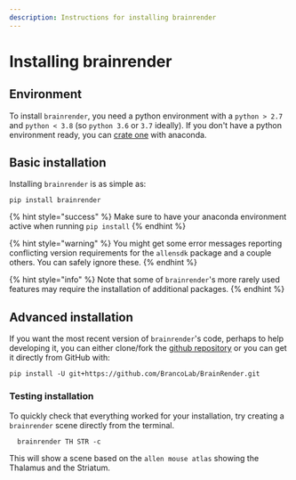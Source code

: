 ```yaml
---
description: Instructions for installing brainrender
---
```


# Installing brainrender

## Environment

To install `brainrender`, you need a python environment with a `python > 2.7` and `python < 3.8` \(so `python 3.6` or `3.7` ideally\). If you don't have a python environment ready, you can [crate one](https://docs.conda.io/projects/conda/en/latest/user-guide/tasks/manage-environments.html) with anaconda.

## Basic installation

Installing `brainrender` is as simple as:

```text
pip install brainrender
```

{% hint style="success" %}
Make sure to have your anaconda environment active when running `pip install`
{% endhint %}

{% hint style="warning" %}
You might get some error messages reporting conflicting version requirements for the `allensdk` package and a couple others. You can safely ignore these. 
{% endhint %}

{% hint style="info" %}
Note that some of `brainrender`'s more rarely used features may require the installation of additional packages. 
{% endhint %}

## Advanced installation

If you want the most recent version of `brainrender`'s code, perhaps to help developing it, you can either clone/fork the [github repository](https://github.com/BrancoLab/BrainRender) or you can get it directly from GitHub with:

```text
pip install -U git+https://github.com/BrancoLab/BrainRender.git
```

### Testing installation

To quickly check that everything worked for your installation, try creating a `brainrender` scene directly from the terminal.

```text
  brainrender TH STR -c
```

This will show a scene based on the `allen mouse atlas` showing the Thalamus and the Striatum.

